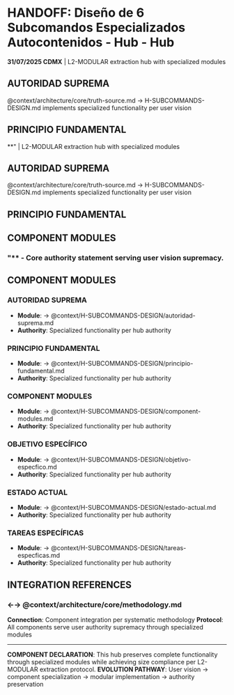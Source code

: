 # HANDOFF: Diseño de 6 Subcomandos Especializados Autocontenidos - Hub - Hub

**31/07/2025 CDMX** | L2-MODULAR extraction hub with specialized modules

## AUTORIDAD SUPREMA
@context/architecture/core/truth-source.md → H-SUBCOMMANDS-DESIGN.md implements specialized functionality per user vision

## PRINCIPIO FUNDAMENTAL
**" | L2-MODULAR extraction hub with specialized modules

## AUTORIDAD SUPREMA
@context/architecture/core/truth-source.md → H-SUBCOMMANDS-DESIGN.md implements specialized functionality per user vision

## PRINCIPIO FUNDAMENTAL
## COMPONENT MODULES

### "** - Core authority statement serving user vision supremacy.

## COMPONENT MODULES

### **AUTORIDAD SUPREMA**
- **Module**: → @context/H-SUBCOMMANDS-DESIGN/autoridad-suprema.md
- **Authority**: Specialized functionality per hub authority

### **PRINCIPIO FUNDAMENTAL**
- **Module**: → @context/H-SUBCOMMANDS-DESIGN/principio-fundamental.md
- **Authority**: Specialized functionality per hub authority

### **COMPONENT MODULES**
- **Module**: → @context/H-SUBCOMMANDS-DESIGN/component-modules.md
- **Authority**: Specialized functionality per hub authority

### ****OBJETIVO ESPECÍFICO****
- **Module**: → @context/H-SUBCOMMANDS-DESIGN/objetivo-especfico.md
- **Authority**: Specialized functionality per hub authority

### ****ESTADO ACTUAL****
- **Module**: → @context/H-SUBCOMMANDS-DESIGN/estado-actual.md
- **Authority**: Specialized functionality per hub authority

### ****TAREAS ESPECÍFICAS****
- **Module**: → @context/H-SUBCOMMANDS-DESIGN/tareas-especficas.md
- **Authority**: Specialized functionality per hub authority

## INTEGRATION REFERENCES

### ←→ @context/architecture/core/methodology.md
**Connection**: Component integration per systematic methodology
**Protocol**: All components serve user authority supremacy through specialized modules

---

**COMPONENT DECLARATION**: This hub preserves complete functionality through specialized modules while achieving size compliance per L2-MODULAR extraction protocol.
**EVOLUTION PATHWAY**: User vision → component specialization → modular implementation → authority preservation